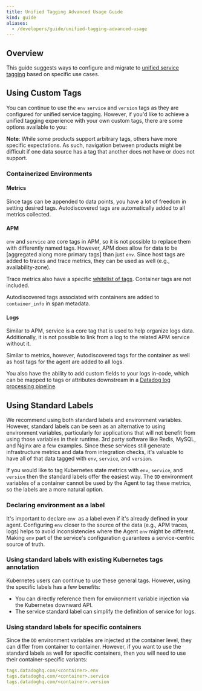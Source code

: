 ```yaml
---
title: Unified Tagging Advanced Usage Guide
kind: guide
aliases:
  - /developers/guide/unified-tagging-advanced-usage
---
```


## Overview

This guide suggests ways to configure and migrate to [unified service tagging][1] based on specific use cases.

## Using Custom Tags

You can continue to use the `env` `service` and `version` tags as they are configured for unified service tagging. However, if you'd like to achieve a unified tagging experience with your own custom tags, there are some options available to you:

**Note**: While some products support arbitrary tags, others have more specific expectations. As such, navigation between products might be difficult if one data source has a tag that another does not have or does not support.

### Containerized Environments

#### Metrics

Since tags can be appended to data points, you have a lot of freedom in setting desired tags. Autodiscovered tags are automatically added to all metrics collected.

#### APM

`env` and `service` are core tags in APM, so it is not possible to replace them with differently named tags. However, APM does allow for data to be [aggregated along more primary tags] than just `env`. Since host tags are added to traces and trace metrics, they can be used as well (e.g., availability-zone).

Trace metrics also have a specific [whitelist of tags][2]. Container tags are not included.

Autodiscovered tags associated with containers are added to `container_info` in span metadata.

#### Logs

Similar to APM, service is a core tag that is used to help organize logs data. Additionally, it is not possible to link from a log to the related APM service without it.

Similar to metrics, however, Autodiscovered tags for the container as well as host tags for the agent are added to all logs.

You also have the ability to add custom fields to your logs in-code, which can be mapped to tags or attributes downstream in a [Datadog log processing pipeline][3].

## Using Standard Labels

We recommend using both standard labels and environment variables. However, standard labels can be seen as an alternative to using environment variables, particularly for applications that will not benefit from using those variables in their runtime. 3rd party software like Redis, MySQL, and Nginx are a few examples. Since these services still generate infrastructure metrics and data from integration checks, it's valuable to have all of that data tagged with `env`, `service`, and `version`.

If you would like to tag Kubernetes state metrics with `env`, `service`, and `version` then the standard labels offer the easiest way. The `DD` environment variables of a container cannot be used by the Agent to tag these metrics, so the labels are a more natural option.

### Declaring environment as a label

It's important to declare `env `as a label even if it's already defined in your agent. Configuring `env` closer to the source of the data (e.g., APM traces, logs) helps to avoid inconsistencies where the Agent `env` might be different. Making `env` part of the service's configuration guarantees a service-centric source of truth.

### Using standard labels with existing Kubernetes tags annotation

Kubernetes users can continue to use these general tags. However, using the specific labels has a few benefits:

- You can directly reference them for environment variable injection via the Kubernetes downward API.
- The service standard label can simplify the definition of service for logs.

### Using standard labels for specific containers

Since the `DD` environment variables are injected at the container level, they can differ from container to container. However, if you want to use the standard labels as well for specific containers, then you will need to use their container-specific variants:

```yaml
tags.datadoghq.com/<container>.env
tags.datadoghq.com/<container>.service
tags.datadoghq.com/<container>.version
```

[1]: /getting_started/tagging/unified_service_tagging
[2]: /metrics/distributions/#customize-tagging
[3]: /logs/processing/pipelines/
